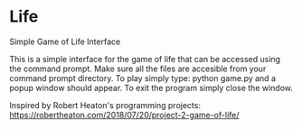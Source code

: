 # Life
Simple Game of Life Interface

This is a simple interface for the game of life that can be accessed using the command prompt. Make sure all the files are accesible from your command prompt directory.
To play simply type: python game.py and a popup window should appear. To exit the program simply close the window.

Inspired by Robert Heaton's programming projects: https://robertheaton.com/2018/07/20/project-2-game-of-life/
